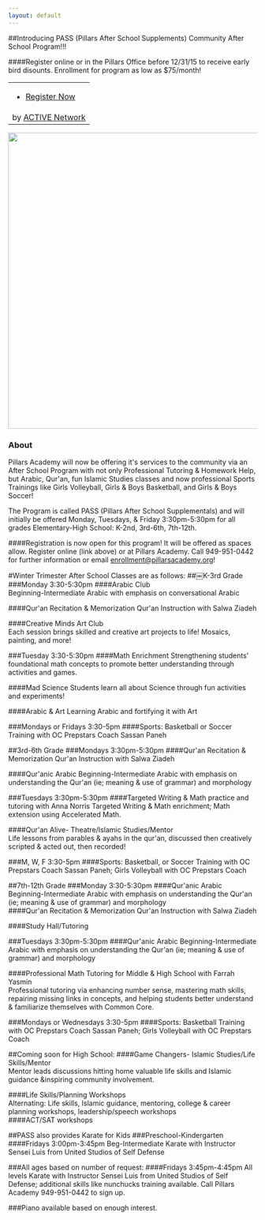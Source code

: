 ```yaml
---
layout: default
---
```

##Introducing PASS (Pillars After School Supplements) Community After School Program!!!

####Register online or in the Pillars Office before 12/31/15 to receive early bird disounts. Enrollment for program as low as $75/month!

<link rel="stylesheet" type="text/css" media="all" href="https://emarketing.activenetwork.com/res/button/css/button-v4.css" /><table><tbody><tr><td><div id="btn_div" class="btn-g201"><ul><li><a id="btn_lnk" href="https://campscui.active.com/orgs/PillarsAcademy" target="_blank"><span id="btn_txt">Register Now</span></a></li></ul></div></td></tr><tr><td nowrap=""><div id="btn_foot">by <a href="http://www.activenetwork.com" target="_blank" title="Online Registration, Marketing and Event Management Software">ACTIVE Network</a></div></td></tr></tbody></table>

<a href="https://cloud.githubusercontent.com/assets/11180395/11948543/e393142a-a829-11e5-9009-d09c460983bd.jpg">
  <img width="600" src="https://cloud.githubusercontent.com/assets/11180395/11948543/e393142a-a829-11e5-9009-d09c460983bd.jpg" />
</a>

### About

Pillars Academy will now be offering it's services to the community via an After School Program with not only Professional Tutoring & Homework Help, but Arabic, Qur'an, fun Islamic Studies classes and now professional Sports Trainings like Girls Volleyball, Girls & Boys Basketball, and Girls & Boys Soccer!

The Program is called PASS (Pillars After School Supplementals) and will initially be offered Monday, Tuesdays, & Friday 3:30pm-5:30pm for all grades Elementary-High School: K-2nd, 3rd-6th, 7th-12th. 

####Registration is now open for this program! It will be offered as spaces allow. Register online (link above) or at Pillars Academy. Call 949-951-0442 for further information or email enrollment@pillarsacademy.org!


#Winter Trimester After School Classes are as follows:
##￼K-3rd Grade
###Monday 3:30-5:30pm 
####Arabic Club				
Beginning-Intermediate Arabic with emphasis on conversational Arabic

####Qur'an Recitation & Memorization
Qur'an Instruction with Salwa Ziadeh	 

####Creative Minds Art Club				
Each session brings skilled and creative art projects to life! Mosaics, painting, and more!

###Tuesday 3:30-5:30pm 
####Math Enrichment
Strengthening students’ foundational math concepts to promote better understanding through activities and games.

####Mad Science
Students learn all about Science through fun activities and experiments!

####Arabic & Art
Learning Arabic and fortifying it with Art

###Mondays or Fridays 3:30-5pm
####Sports: Basketball or Soccer Training with OC Prepstars Coach Sassan Paneh

##3rd-6th Grade 
###Mondays 3:30pm-5:30pm
####Qur'an Recitation & Memorization
Qur'an Instruction with Salwa Ziadeh

####Qur'anic Arabic
Beginning-Intermediate Arabic with emphasis on understanding the Qur'an (ie; meaning & use of grammar) and morphology

###Tuesdays 3:30pm-5:30pm 
####Targeted Writing & Math practice and tutoring with Anna Norris
Targeted Writing & Math enrichment; Math extension using Accelerated Math.

####Qur'an Alive- Theatre/Islamic Studies/Mentor				
Life lessons from parables & ayahs in the qur'an, discussed then creatively scripted & acted out, then recorded!	

###M, W, F 3:30-5pm
####Sports: Basketball, or Soccer Training with OC Prepstars Coach Sassan Paneh; Girls Volleyball with OC Prepstars Coach

##7th-12th Grade 
###Monday 3:30-5:30pm 
####Qur'anic Arabic
Beginning-Intermediate Arabic with emphasis on understanding the Qur'an (ie; meaning & use of grammar) and morphology		
####Qur'an Recitation & Memorization
Qur'an Instruction with Salwa Ziadeh

####Study Hall/Tutoring

###Tuesdays 3:30pm-5:30pm
####Qur'anic Arabic
Beginning-Intermediate Arabic with emphasis on understanding the Qur'an (ie; meaning & use of grammar) and morphology	

####Professional Math Tutoring for Middle & High School with Farrah Yasmin			
Professional tutoring via enhancing number sense, mastering math skills, repairing missing links in concepts, and helping students better understand & familiarize themselves with Common Core.

###Mondays or Wednesdays 3:30-5pm 
####Sports: Basketball Training with OC Prepstars Coach Sassan Paneh; Girls Volleyball with OC Prepstars Coach


##Coming soon for High School:
####Game Changers- Islamic Studies/Life Skills/Mentor				
Mentor leads discussions hitting home valuable life skills and Islamic guidance &inspiring community involvement.  	
				
####Life Skills/Planning Workshops				
Alternating: Life skills, Islamic guidance, mentoring, college & career planning workshops, leadership/speech workshops		
####ACT/SAT workshops

##PASS also provides Karate for Kids
###Preschool-Kindergarten
####Fridays 3:00pm-3:45pm
Beg-Intermediate Karate with Instructor Sensei Luis from United Studios of Self Defense	

###All ages based on number of request:
####Fridays 3:45pm-4:45pm
All levels Karate with Instructor Sensei Luis from United Studios of Self Defense; additional skills like nunchucks training available. Call Pillars Academy 949-951-0442 to sign up.

###Piano available based on enough interest.
